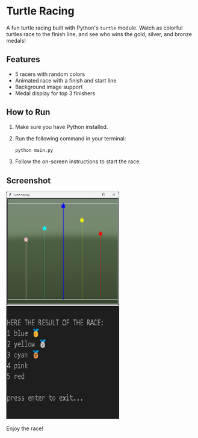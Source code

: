# Turtle Racing 

A fun turtle racing built with Python's `turtle` module. Watch as colorful turtles race to the finish line, and see who wins the gold, silver, and bronze medals!

## Features

- 5 racers with random colors
- Animated race with a finish and start line
- Background image support
- Medal display for top 3 finishers

## How to Run

1. Make sure you have Python installed.
2. Run the following command in your terminal:

   ```sh
   python main.py
   ```

3. Follow the on-screen instructions to start the race.

## Screenshot

<img src="Screenshot/ss1.png" alt="Turtle Race Screenshot" width="300" height="300">
<img src="Screenshot/ss2.png" alt="Turtle Race Screenshot" width="300" height="300">

Enjoy the race!